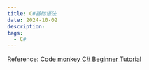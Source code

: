 ```yaml
---
title: C#基础语法
date: 2024-10-02
description:
tags:
  - C#
---
```

Reference:  [Code monkey C# Beginner Tutorial](https://www.youtube.com/watch?v=pReR6Z9rK-o&t=88s)
